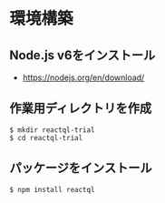 # 環境構築

## Node.js v6をインストール

- https://nodejs.org/en/download/

## 作業用ディレクトリを作成

```
$ mkdir reactql-trial
$ cd reactql-trial
```

## パッケージをインストール

```
$ npm install reactql
```
